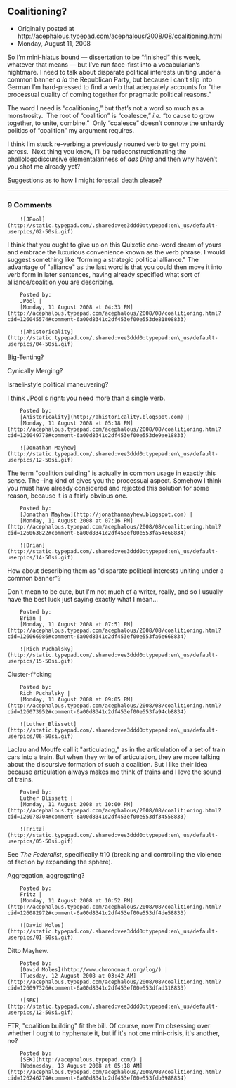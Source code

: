 ## Coalitioning?

 * Originally posted at http://acephalous.typepad.com/acephalous/2008/08/coalitioning.html
 * Monday, August 11, 2008



			

			

So I’m
mini-hiatus bound — dissertation to be “finished” this week, whatever
that means — but I’ve run face-first into a vocabularian’s nightmare. 
I need to talk about disparate political interests uniting under a
common banner _a la_ the Republican Party, but because I can’t
slip into German I’m hard-pressed to find a verb that adequately
accounts for “the processual quality of coming together for pragmatic
political reasons.”

The word I need is “coalitioning,” but that’s not a word so much as a monstrosity.  The root of “coalition” is “coalesce,” _i.e._
“to cause to grow together, to unite, combine.”  Only “coalesce”
doesn’t connote the unhardy politics of “coalition” my argument
requires.

I think I’m stuck re-verbing a previously nouned verb to get my
point across.  Next thing you know, I’ll be redeconstructionating the
phallologodiscursive elementalariness of _das Ding_ and then why haven’t you shot me already yet?

Suggestions as to how I might forestall death please?

		

		

* * *

### 9 Comments 

		

                
[]()

	

		![JPool](http://static.typepad.com/.shared:vee3ddd0:typepad:en\_us/default-userpics/02-50si.gif)
	

	

		

I think that you ought to give up on this Quixotic one-word dream of yours and embrace the luxurious convenience known as the verb phrase.  I would suggest something like "forming a strategic political alliance."  The advantage of "alliance" as the last word is that you could then move it into verb form in later sentences, having already specified what sort of alliance/coalition you are describing.

	

		Posted by:
		JPool |
		[Monday, 11 August 2008 at 04:33 PM](http://acephalous.typepad.com/acephalous/2008/08/coalitioning.html?cid=126045574#comment-6a00d8341c2df453ef00e553de81808833)

[]()

	

		![Ahistoricality](http://static.typepad.com/.shared:vee3ddd0:typepad:en\_us/default-userpics/04-50si.gif)
	

	

		

Big-Tenting?

Cynically Merging?

Israeli-style political maneuvering?

I think JPool's right: you need more than a single verb.

	

		Posted by:
		[Ahistoricality](http://ahistoricality.blogspot.com) |
		[Monday, 11 August 2008 at 05:18 PM](http://acephalous.typepad.com/acephalous/2008/08/coalitioning.html?cid=126049778#comment-6a00d8341c2df453ef00e553de9ae18833)

[]()

	

		![Jonathan Mayhew](http://static.typepad.com/.shared:vee3ddd0:typepad:en\_us/default-userpics/12-50si.gif)
	

	

		

The term "coalition building" is actually in common usage in exactly this sense.  The -ing kind of gives you the processual aspect.  Somehow I think you must have already considered and rejected this solution for some reason, because it is a fairly obvious one.   

	

		Posted by:
		[Jonathan Mayhew](http://jonathanmayhew.blogspot.com) |
		[Monday, 11 August 2008 at 07:16 PM](http://acephalous.typepad.com/acephalous/2008/08/coalitioning.html?cid=126063822#comment-6a00d8341c2df453ef00e553fa54e68834)

[]()

	

		![Brian](http://static.typepad.com/.shared:vee3ddd0:typepad:en\_us/default-userpics/14-50si.gif)
	

	

		

How about describing them as "disparate political interests uniting under a common banner"?

Don't mean to be cute, but I'm not much of a writer, really, and so I usually have the best luck just saying exactly what I mean...

	

		Posted by:
		Brian |
		[Monday, 11 August 2008 at 07:51 PM](http://acephalous.typepad.com/acephalous/2008/08/coalitioning.html?cid=126066986#comment-6a00d8341c2df453ef00e553fa6e668834)

[]()

	

		![Rich Puchalsky](http://static.typepad.com/.shared:vee3ddd0:typepad:en\_us/default-userpics/15-50si.gif)
	

	

		

Cluster-f\*cking

	

		Posted by:
		Rich Puchalsky |
		[Monday, 11 August 2008 at 09:05 PM](http://acephalous.typepad.com/acephalous/2008/08/coalitioning.html?cid=126073952#comment-6a00d8341c2df453ef00e553fa94cb8834)

[]()

	

		![Luther Blissett](http://static.typepad.com/.shared:vee3ddd0:typepad:en\_us/default-userpics/06-50si.gif)
	

	

		

Laclau and Mouffe call it "articulating," as in the articulation of a set of train cars into a train.  But when they write of articulation, they are more talking about the discursive formation of such a coalition.  But I like their idea because articulation always makes me think of trains and I love the sound of trains.  

	

		Posted by:
		Luther Blissett |
		[Monday, 11 August 2008 at 10:00 PM](http://acephalous.typepad.com/acephalous/2008/08/coalitioning.html?cid=126078704#comment-6a00d8341c2df453ef00e553df34558833)

[]()

	

		![Fritz](http://static.typepad.com/.shared:vee3ddd0:typepad:en\_us/default-userpics/05-50si.gif)
	

	

		

See _The Federalist_, specifically #10 (breaking and controlling the violence of faction by expanding the sphere).

Aggregation, aggregating?

	

		Posted by:
		Fritz |
		[Monday, 11 August 2008 at 10:52 PM](http://acephalous.typepad.com/acephalous/2008/08/coalitioning.html?cid=126082972#comment-6a00d8341c2df453ef00e553df4de58833)

[]()

	

		![David Moles](http://static.typepad.com/.shared:vee3ddd0:typepad:en\_us/default-userpics/01-50si.gif)
	

	

		

Ditto Mayhew.

	

		Posted by:
		[David Moles](http://www.chrononaut.org/log/) |
		[Tuesday, 12 August 2008 at 03:42 AM](http://acephalous.typepad.com/acephalous/2008/08/coalitioning.html?cid=126097326#comment-6a00d8341c2df453ef00e553dfad318833)

[]()

	

		![SEK](http://static.typepad.com/.shared:vee3ddd0:typepad:en\_us/default-userpics/12-50si.gif)
	

	

		

FTR, "coalition building" fit the bill.  Of course, now I'm obsessing over whether I ought to hyphenate it, but if it's not one mini-crisis, it's another, no?

	

		Posted by:
		[SEK](http://acephalous.typepad.com/) |
		[Wednesday, 13 August 2008 at 05:18 AM](http://acephalous.typepad.com/acephalous/2008/08/coalitioning.html?cid=126246274#comment-6a00d8341c2df453ef00e553fdb3988834)

		

        